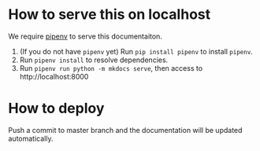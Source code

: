# How to serve this on localhost

We require [pipenv](https://github.com/pypa/pipenv) to serve this documentaiton.

1. (If you do not have `pipenv` yet) Run `pip install pipenv` to install `pipenv`.
2. Run `pipenv install` to resolve dependencies.
3. Run `pipenv run python -m mkdocs serve`, then access to http://localhost:8000

# How to deploy

Push a commit to master branch and the documentation will be updated automatically.
